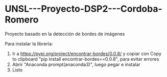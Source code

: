 # UNSL---Proyecto-DSP2---Cordoba-Romero
Proyecto basado en la detección de bordes de imágenes

Para instalar la librería: 
1) Ir a https://pypi.org/project/encontrar-bordes/0.0.8/ y copiar con Copy to clipboard "pip install encontrar-bordes==0.0.8", para evitar errores
2) Abrir "Anaconda prompt(anaconda3)", luego pegar e instalar
3) Listo
